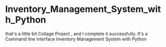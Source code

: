 # Inventory_Management_System_with_Python
that's a little bit Collage Project , and I complete it successfully. It's a Command line interface Inventory Management System with Python 
